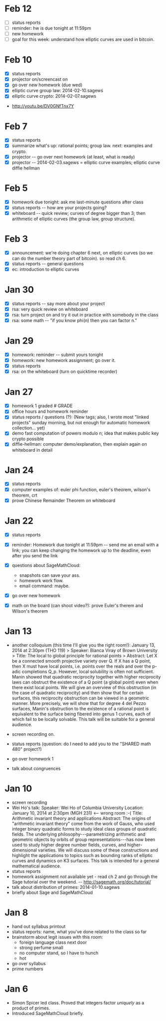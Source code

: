 # Feb 12
 - [ ] status reports
 - [ ] reminder: hw is due tonight at 11:59pm
 - [ ] new homework
 - [ ] goal for this week: understand how elliptic curves are used in bitcoin.

# Feb 10
 - [x] status reports
 - [x] projector on/screencast on
 - [x] go over new homework (due wed)
 - [x] elliptic curve group law: 2014-02-10.sagews
 - [x] elliptic curve crypto: 2014-02-07.sagews
 - <http://youtu.be/DV0GNfTnx7Y>

# Feb 7
 - [x] status reports
 - [x] summarize what's up: rational points; group law.  next: examples and crypto.
 - [x] projector -- go over next homework (at least, what is ready)
 - [x] projector -- 2014-02-03.sagews = elliptic curve examples; elliptic curve diffie hellman

# Feb 5
 - [x] homework due tonight: ask me last-minute questions after class
 - [x] status reports -- how are your projects going?
 - [x] whiteboard -- quick review; curves of degree bigger than 3; then arithmetic of elliptic curves (the group law, group structure).

# Feb 3

 - [x] announcement: we're doing chapter 6 next, on elliptic curves (so we can do the number theory part of bitcoin). so read ch 6.
 - [x] status reports -- general questions
 - [x] ec: introduction to elliptic curves

# Jan 30

 - [x] status reports -- say more about your project
 - [x] rsa: very quick review on whiteboard
 - [x] rsa: turn project on and try it out in practice with somebody in the class
 - [x] rsa: some math -- "if you know phi(n) then you can factor n."

# Jan 29

 - [x] homework: reminder -- submit yours tonight
 - [x] homework: new homework assignment; go over it.
 - [x] status reports
 - [x] rsa: on the whiteboard (turn on quicktime recorder)

# Jan 27

 - [x] homework 1 graded
        # GRADE
 - [x] office hours and homework reminder
 - [x] status reports / questions (?):  (New tags; also, I wrote most "linked projects" sunday morning, but not enough for automatic homework collection... yet)
 - [x] demo fast computation of powers modulo n; idea that makes public key crypto possible
 - [x] diffie-hellman: computer demo/explanation, then explain again on whiteboard in detail

# Jan 24

 - [x] status reports
 - [x] computer examples of: euler phi function, euler's theorem, wilson's theorem, crt
 - [x] prove Chinese Remainder Theorem on whiteboard

# Jan 22

 - [x] status reports
 - [x] reminder: Homework due tonight at 11:59pm -- send me an email with a link; you can keep changing the homework up to the deadline, even after you send the link
 - [x] questions about SageMathCloud:
    - snapshots can save your ass.
    - homework work flow.
    - email command: maybe.
 - [x] go over new homework

 - [x] math on the board (can shoot video?): prove Euler's therem and Wilson's theorem



# Jan 13

 - another colloquium (this time I'll give you the right room!):
        January 13, 2014 at 2:30pm (THO 119)
        > Speaker:  Bianca Viray of Brown University
        > Title:  The local to global principle for rational points
        > Abstract:   Let X be a connected smooth projective variety over Q. If X has a Q point, then X must have local points, i.e. points over the reals and over the p-adic completions Q_p. However, local solubility is often not sufficient. Manin showed that quadratic reciprocity together with higher reciprocity laws can obstruct the existence of a Q point (a global point) even when there exist local points. We will give an overview of this obstruction (in the case of quadratic reciprocity) and then show that for certain surfaces, this reciprocity obstruction can be viewed in a geometric manner. More precisely, we will show that for degree 4 del Pezzo surfaces, Manin's obstruction to the existence of a rational point is equivalent to the surface being fibered into genus 1 curves, each of which fail to be locally solvable. This talk will be suitable for a general audience.

 - screen recording on.
 - status reports (question: do I need to add you to the "SHARED math 480" project?)
 - go over homework 1
 - talk about congruences

# Jan 10

 - screen recording
 - Wei Ho's talk:
          Speaker:  Wei Ho of Columbia University
          Location: January 10, 2014 at 2:30pm (MGH 231)  <-- wrong room :-(
          Title:    Arithmetic invariant theory and applications
          Abstract: The origins of "arithmetic invariant theory" come from the work of Gauss, who used integer binary quadratic forms to study ideal class groups of quadratic fields. The underlying philosophy---parametrizing arithmetic and geometric objects by orbits of group representations---has now been used to study higher degree number fields, curves, and higher-dimensional varieties. We will discuss some of these constructions and highlight the applications to topics such as bounding ranks of elliptic curves and dynamics on K3 surfaces.
          This talk is intended for a general mathematical audience.
 - status reports
 - homework assignment *not* available yet
       - read ch 2 and go through the Sage tutorial over the weekend. -- <http://sagemath.org/doc/tutorial/>
 - talk about distribution of primes: 2014-01-10.sagews
 - briefly about Sage and SageMathCloud

# Jan 8

 - hand out syllabus printout
 - status reports: name, what you've done related to the class so far
 - brainstorm about legit issues with this room:
     - foreign language class next door
     - strong perfume small
     - no computer stand, so I have to hunch
     - hot
 - go over syllabus
 - prime numbers


# Jan 6

 - Simon Spicer led class.  Proved that integers factor *uniquely* as a product of primes.
 - Introduced SageMathCloud briefly.

